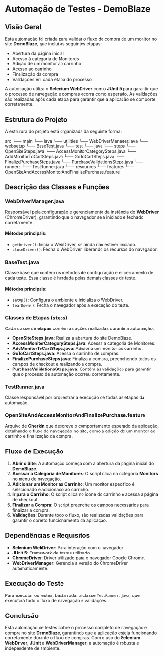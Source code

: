 # Automação de Testes - DemoBlaze

## Visão Geral
Esta automação foi criada para validar o fluxo de compra de um monitor no site **DemoBlaze**, que inclui as seguintes etapas:
- Abertura da página inicial
- Acesso à categoria de Monitores
- Adição de um monitor ao carrinho
- Acesso ao carrinho
- Finalização da compra
- Validações em cada etapa do processo

A automação utiliza o **Selenium WebDriver** com o **JUnit 5** para garantir que o processo de navegação e compras ocorra como esperado. As validações são realizadas após cada etapa para garantir que a aplicação se comporte corretamente.

## Estrutura do Projeto

A estrutura do projeto está organizada da seguinte forma:

src
└── main
    └── java
    └── utilities
        └── WebDriverManager.java
└── websetup
└── BaseTest.java
└── test
└── java
└── steps
└── OpenSiteSteps.java
└── AccessMonitorCategorySteps.java
└── AddMonitorToCartSteps.java
└── GoToCartSteps.java
└── FinalizePurchaseSteps.java
└── PurchaseValidationsSteps.java
└── runners
└── TestRunner.java
└── resources
└── features
└── OpenSiteAndAccessMonitorAndFinalizePurchase.feature



## Descrição das Classes e Funções

### WebDriverManager.java
Responsável pela configuração e gerenciamento da instância do **WebDriver** (ChromeDriver), garantindo que o navegador seja iniciado e fechado corretamente.

#### Métodos principais:
- `getDriver()`: Inicia o WebDriver, se ainda não estiver iniciado.
- `closeDriver()`: Fecha o WebDriver, liberando os recursos do navegador.

### BaseTest.java
Classe base que contém os métodos de configuração e encerramento de cada teste. Essa classe é herdada pelas demais classes de teste.

#### Métodos principais:
- `setUp()`: Configura o ambiente e inicializa o WebDriver.
- `tearDown()`: Fecha o navegador após a execução do teste.

### Classes de Etapas (`steps`)
Cada classe de **etapas** contém as ações realizadas durante a automação.

- **OpenSiteSteps.java**: Realiza a abertura do site DemoBlaze.
- **AccessMonitorCategorySteps.java**: Acessa a categoria de Monitores.
- **AddMonitorToCartSteps.java**: Adiciona um monitor ao carrinho.
- **GoToCartSteps.java**: Acessa o carrinho de compras.
- **FinalizePurchaseSteps.java**: Finaliza a compra, preenchendo todos os campos de checkout e realizando a compra.
- **PurchaseValidationsSteps.java**: Contém as validações para garantir que o processo de automação ocorreu corretamente.

### TestRunner.java
Classe responsável por orquestrar a execução de todas as etapas da automação.

### OpenSiteAndAccessMonitorAndFinalizePurchase.feature
Arquivo de **Gherkin** que descreve o comportamento esperado da aplicação, detalhando o fluxo de navegação no site, como a adição de um monitor ao carrinho e finalização da compra.

## Fluxo de Execução

1. **Abrir o Site**: A automação começa com a abertura da página inicial do **DemoBlaze**.
2. **Acessar a Categoria de Monitores**: O script clica na categoria **Monitors** no menu de navegação.
3. **Adicionar um Monitor ao Carrinho**: Um monitor específico é selecionado e adicionado ao carrinho.
4. **Ir para o Carrinho**: O script clica no ícone do carrinho e acessa a página de checkout.
5. **Finalizar a Compra**: O script preenche os campos necessários para finalizar a compra.
6. **Validações**: Durante todo o fluxo, são realizadas validações para garantir o correto funcionamento da aplicação.

## Dependências e Requisitos

- **Selenium WebDriver**: Para interação com o navegador.
- **JUnit 5**: Framework de testes utilizado.
- **ChromeDriver**: Driver utilizado para o navegador Google Chrome.
- **WebDriverManager**: Gerencia a versão do ChromeDriver automaticamente.

## Execução do Teste

Para executar os testes, basta rodar a classe `TestRunner.java`, que executará todo o fluxo de navegação e validações.

## Conclusão

Esta automação de testes cobre o processo completo de navegação e compra no site **DemoBlaze**, garantindo que a aplicação esteja funcionando corretamente durante o fluxo de compras. Com o uso do **Selenium WebDriver**, **JUnit** e **WebDriverManager**, a automação é robusta e independente de ambiente.
